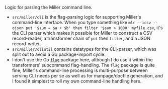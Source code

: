 Logic for parsing the Miller command line.

* `src/miller/cli` is the flag-parsing logic for supporting Miller's command-line interface. When you type something like `mlr --icsv --ojson put '$sum = $a + $b' then filter '$sum > 1000' myfile.csv`, it's the CLI parser which makes it possible for Miller to construct a CSV record-reader, a transformer chain of `put` then `filter`, and a JSON record-writer.
* `src/miller/cliutil` contains datatypes for the CLI-parser, which was split out to avoid a Go package-import cycle.
* I don't use the Go [`flag`](https://golang.org/pkg/flag/) package here, although I do use it within the transformers' subcommand flag-handling. The `flag` package is quite fine; Miller's command-line processing is multi-purpose between serving CLI needs per se as well as for manpage/docfile generation, and I found it simplest to roll my own command-line handling here.
